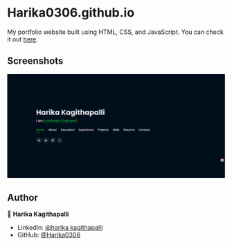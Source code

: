 # Harika0306.github.io

My portfolio website built using HTML, CSS, and JavaScript. You can check it out [here](https://Harika0306.github.io).



## Screenshots

<p float="center">
  <img src="https://github.com/Harika0306/Harika0306.github.io/blob/main/Screenshots/2.png" width="800">
</p>



## Author

👤 **Harika Kagithapalli**

* LinkedIn: [@harika kagithapalli](https://www.linkedin.com/in/harika-kagithapalli-8a4242266)
* GitHub: [@Harika0306](https://github.com/Harika0306)
